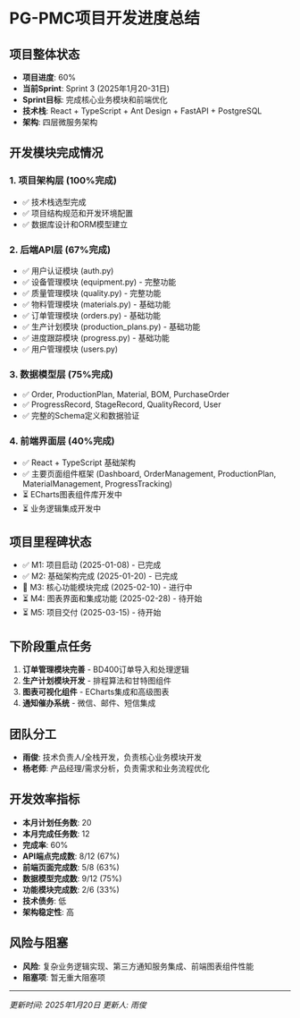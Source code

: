 # PG-PMC项目开发进度总结

## 项目整体状态
- **项目进度**: 60%
- **当前Sprint**: Sprint 3 (2025年1月20-31日)
- **Sprint目标**: 完成核心业务模块和前端优化
- **技术栈**: React + TypeScript + Ant Design + FastAPI + PostgreSQL
- **架构**: 四层微服务架构

## 开发模块完成情况

### 1. 项目架构层 (100%完成)
- ✅ 技术栈选型完成
- ✅ 项目结构规范和开发环境配置
- ✅ 数据库设计和ORM模型建立

### 2. 后端API层 (67%完成)
- ✅ 用户认证模块 (auth.py)
- ✅ 设备管理模块 (equipment.py) - 完整功能
- ✅ 质量管理模块 (quality.py) - 完整功能
- ✅ 物料管理模块 (materials.py) - 基础功能
- ✅ 订单管理模块 (orders.py) - 基础功能
- ✅ 生产计划模块 (production_plans.py) - 基础功能
- ✅ 进度跟踪模块 (progress.py) - 基础功能
- ✅ 用户管理模块 (users.py)

### 3. 数据模型层 (75%完成)
- ✅ Order, ProductionPlan, Material, BOM, PurchaseOrder
- ✅ ProgressRecord, StageRecord, QualityRecord, User
- ✅ 完整的Schema定义和数据验证

### 4. 前端界面层 (40%完成)
- ✅ React + TypeScript 基础架构
- ✅ 主要页面组件框架 (Dashboard, OrderManagement, ProductionPlan, MaterialManagement, ProgressTracking)
- ⏳ ECharts图表组件库开发中
- ⏳ 业务逻辑集成开发中

## 项目里程碑状态
- ✅ M1: 项目启动 (2025-01-08) - 已完成
- ✅ M2: 基础架构完成 (2025-01-20) - 已完成
- 🔄 M3: 核心功能模块完成 (2025-02-10) - 进行中
- ⏳ M4: 图表界面和集成功能 (2025-02-28) - 待开始
- ⏳ M5: 项目交付 (2025-03-15) - 待开始

## 下阶段重点任务
1. **订单管理模块完善** - BD400订单导入和处理逻辑
2. **生产计划模块开发** - 排程算法和甘特图组件
3. **图表可视化组件** - ECharts集成和高级图表
4. **通知催办系统** - 微信、邮件、短信集成

## 团队分工
- **雨俊**: 技术负责人/全栈开发，负责核心业务模块开发
- **杨老师**: 产品经理/需求分析，负责需求和业务流程优化

## 开发效率指标
- **本月计划任务数**: 20
- **本月完成任务数**: 12
- **完成率**: 60%
- **API端点完成数**: 8/12 (67%)
- **前端页面完成数**: 5/8 (63%)
- **数据模型完成数**: 9/12 (75%)
- **功能模块完成数**: 2/6 (33%)
- **技术债务**: 低
- **架构稳定性**: 高

## 风险与阻塞
- **风险**: 复杂业务逻辑实现、第三方通知服务集成、前端图表组件性能
- **阻塞项**: 暂无重大阻塞项

---
*更新时间: 2025年1月20日*
*更新人: 雨俊*